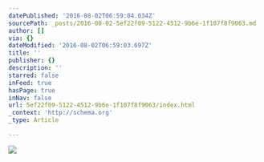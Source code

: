 ```yaml
---
datePublished: '2016-08-02T06:59:04.034Z'
sourcePath: _posts/2016-08-02-5ef22f09-5122-4512-9b6e-1f107f8f9063.md
author: []
via: {}
dateModified: '2016-08-02T06:59:03.697Z'
title: ''
publisher: {}
description: ''
starred: false
inFeed: true
hasPage: true
inNav: false
url: 5ef22f09-5122-4512-9b6e-1f107f8f9063/index.html
_context: 'http://schema.org'
_type: Article

---
```

![](https://the-grid-user-content.s3-us-west-2.amazonaws.com/4e34a0f6-7b43-4444-a190-708cd66cde8b.jpg)